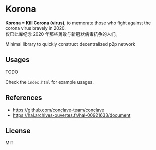 # Korona

**Korona = Kill Corona (virus)**, to memorate those who fight against the corona virus bravely in 2020.  
仅已此库纪念 2020 年那些勇敢与新冠状病毒抗争的人们。

Minimal library to quickly construct decentralized p2p network

## Usages

TODO

Check the `index.html` for example usages.

## References

- https://github.com/conclave-team/conclave
- https://hal.archives-ouvertes.fr/hal-00921633/document

## License

MIT
